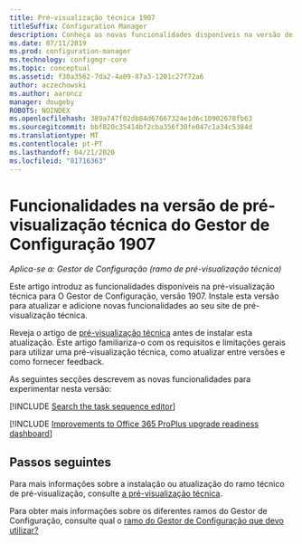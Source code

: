 ```yaml
---
title: Pré-visualização técnica 1907
titleSuffix: Configuration Manager
description: Conheça as novas funcionalidades disponíveis na versão de pré-visualização técnica do Gestor de Configuração 1907.
ms.date: 07/11/2019
ms.prod: configuration-manager
ms.technology: configmgr-core
ms.topic: conceptual
ms.assetid: f30a3562-7da2-4a09-87a3-1201c27f72a6
author: aczechowski
ms.author: aaroncz
manager: dougeby
ROBOTS: NOINDEX
ms.openlocfilehash: 389a747f02db84d67667324e1d6c10902678fb63
ms.sourcegitcommit: bbf820c35414bf2cba356f30fe047c1a34c5384d
ms.translationtype: MT
ms.contentlocale: pt-PT
ms.lasthandoff: 04/21/2020
ms.locfileid: "81716363"
---
```

# <a name="features-in-configuration-manager-technical-preview-version-1907"></a>Funcionalidades na versão de pré-visualização técnica do Gestor de Configuração 1907

*Aplica-se a: Gestor de Configuração (ramo de pré-visualização técnica)*

Este artigo introduz as funcionalidades disponíveis na pré-visualização técnica para O Gestor de Configuração, versão 1907. Instale esta versão para atualizar e adicione novas funcionalidades ao seu site de pré-visualização técnica.

Reveja o artigo de [pré-visualização técnica](../technical-preview.md) antes de instalar esta atualização. Este artigo familiariza-o com os requisitos e limitações gerais para utilizar uma pré-visualização técnica, como atualizar entre versões e como fornecer feedback.

As seguintes secções descrevem as novas funcionalidades para experimentar nesta versão:

<!-- [!INCLUDE [Example feature name](includes/1903/1234567.md)] -->

[!INCLUDE [Search the task sequence editor](includes/1907/4621085.md)]

[!INCLUDE [Improvements to Office 365 ProPlus upgrade readiness dashboard](includes/1907/4021125.md)]

<!-- ## Known issues -->

<!-- [!INCLUDE [Client health dashboard](includes/1903/known-issue-health.md)] -->

## <a name="next-steps"></a>Passos seguintes

Para mais informações sobre a instalação ou atualização do ramo técnico de pré-visualização, consulte [a pré-visualização técnica](../technical-preview.md).

Para obter mais informações sobre os diferentes ramos do Gestor de Configuração, consulte qual o [ramo do Gestor de Configuração que devo utilizar?](../../understand/which-branch-should-i-use.md)
